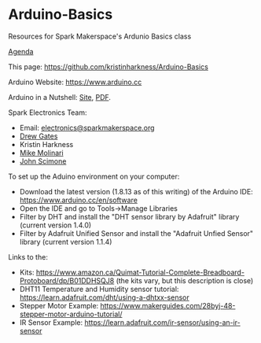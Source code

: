 # Arduino-Basics
Resources for Spark Makerspace's Ardunio Basics class

[Agenda](agenda)

This page: https://github.com/kristinharkness/Arduino-Basics

Arduino Website: https://www.arduino.cc

Arduino in a Nutshell: [Site](https://hci.rwth-aachen.de/arduino), [PDF](https://hci.rwth-aachen.de/get-attachment/2346?fallback=/files/migrated/files/2346-Arduino-In-A-Nutshell-1.13.pdf&filename=Arduino%20In%20A%20Nutshell%201.13.pdf).

Spark Electronics Team:
* Email: electronics@sparkmakerspace.org
* [Drew Gates](https://github.com/drewgates)
* Kristin Harkness
* [Mike Molinari](https://github.com/mmiscool)
* [John Scimone](https://github.com/fsckyou)


To set up the Aduino environment on your computer:
* Download the latest version (1.8.13 as of this writing) of the Arduino IDE: https://www.arduino.cc/en/software
* Open the IDE and go to Tools->Manage Libraries
* Filter by DHT and install the "DHT sensor library by Adafruit" library (current version 1.4.0)
* Filter by Adafruit Unified Sensor and install the "Adafruit Unfied Sensor" library (current version 1.1.4)

Links to the:
* Kits: https://www.amazon.ca/Quimat-Tutorial-Complete-Breadboard-Protoboard/dp/B01DDHSQJ8 (the kits vary, but this description is close)
* DHT11 Temperature and Humidity sensor tutorial: https://learn.adafruit.com/dht/using-a-dhtxx-sensor
* Stepper Motor Example: https://www.makerguides.com/28byj-48-stepper-motor-arduino-tutorial/
* IR Sensor Example: https://learn.adafruit.com/ir-sensor/using-an-ir-sensor
